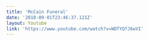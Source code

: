 ```yaml
---
title: 'McCain Funeral'
date: '2018-09-01T23:46:37.121Z'
layout: Youtube
link: 'https://www.youtube.com/watch?v=WDTYQfJ6wVI'
---
```

